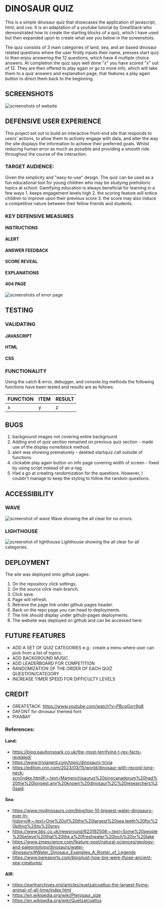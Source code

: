# DINOSAUR QUIZ

This is a simple dinosaur quiz that showcases the application of javascript, html, and css. It is an adaptation of a youtube tutorial by GreatStack who demonstrated how to create the starting blocks of a quiz, which I have used but then expanded upon to create what see you below in the screenshots.

The quiz consists of 3 main categories of land, sea, and air based dinosaur related questions where the user firstly inputs their name, presses start quiz to then enjoy answering the 12 questions, which have 4 multiple choice answers. At completion the quiz says well done "x" you have scored "x" out of 12. They are then offered to play again or go to more info, which will take them to a quiz answers and explanation page, that features a play again button to direct them back to the beginning.

## SCREENSHOTS

![screenshots of website](/assets/readme/responsive-screenshots.jpg)

## DEFENSIVE USER EXPERIENCE

This project set out to build an interactive front-end site that responds to users' actions, to allow them to actively engage with data, and alter the way the site displays the information to achieve their preferred goals. Whilst reducing human error as much as possible and providing a smooth ride throughout the course of the interaction.

### TARGET AUDIENCE:

Given the simplicity and "easy-to-use" design. The quiz can be used as a fun educational tool for young children who may be studying prehistoric topics at school. Gamifying education is always beneficial for learning in a few ways 1. keeps engagement levels high 2. the scoring feature will entice children to improve upon their previous score 3. the score may also induce a competitive nature between their fellow friends and students.

### KEY DEFENSIVE MEASURES

#### INSTRUCTIONS

#### ALERT

#### ANSWER FEEDBACK

#### SCORE REVEAL

#### EXPLANATIONS

#### 404 PAGE

![screenshots of error page](/assets/readme/dinosaur-error-page.jpg)

## TESTING

### VALIDATING

#### JAVASCRIPT

#### HTML

#### CSS

### FUNCTIONALITY

Using the catch & error, debugger, and console.log methods the following functions have been tested and results are as follows:

| FUNCTION | ITEM | RESULT |
| -------- | ---- | ------ |
| x        | y    | z      |

## BUGS

1. background images not covering entire background
2. Adding end of quiz section remained on previous quiz section - made use of the display none/block method.
3. alert was showing prematurely - deleted startquiz call outside of functions
4. clickable play again button on info page covering width of screen - fixed by using script instead of an a-tag.
5. Had a go at creating randomization for the questions. However, I couldn't manage to keep the styling to follow the random questions.

## ACCESSIBILITY

### WAVE

![screenshot of wave](/assets/readme/wave-all-good.jpg)
Wave showing the all clear for no errors.

### LIGHTHOUSE

![screenshot of lighthouse](/assets/readme/lighthouse-greenlight.jpg)
Lighthouse showing the all clear for all categories.

## DEPLOYMENT

The site was deployed onto github pages:

1. On the repository click settings.
2. On the source click main branch.
3. Click save.
4. Page will refresh.
5. Retrieve the page link under github pages header.
6. Back on the repo page you can head to deployments.
7. The link should display under github-pages deployments.
8. The website was deployed on github and can be accessed here:

## FUTURE FEATURES

- ADD A SET OF QUIZ CATEGORIES e.g.: create a menu where user can pick from a list of topics.
- ADD BACKGROUND MUSIC
- ADD LEADERBOARD FOR COMPETITION
- RANDOMIZATION OF THE ORDER OF EACH QUIZ QUESTION/CATEGORY
- INCREASE TIMER SPEED FOR DIFFICULTY LEVELS

## CREDIT

- GREATSTACK: https://www.youtube.com/watch?v=PBcqGxrr9g8
- DAFONT for dinosaur themed font
- PIXABAY

### References:

#### Land:

- https://blog.paultonspark.co.uk/the-most-terrifying-t-rex-facts-revealed/
- https://www.trivianerd.com/topic/dinosaurs-trivia
- https://edition.cnn.com/2023/03/15/world/dinosaur-with-record-long-neck-scn/index.html#:~:text=Mamenchisaurus%20sinocanadorum%20had%20the%20longest,any%20known%20dinosaur%2C%20researchers%20said.

#### Sea:

- https://www.mydinosaurs.com/blog/top-10-biggest-water-dinosaurs-ever-ln-history/#:~:text=One%20of%20the%20largest%20sea,teeth%20for%20killing%20its%20prey.
- https://www.bbc.co.uk/newsround/62319250#:~:text=Some%20people%20believe%20that%20the,a%20freshwater%20loch%20or%20lake
- https://www.zmescience.com/feature-post/natural-sciences/geology-and-paleontology/dinosaurs/water-dinosaurs/#Water_Dinosaur_Examples_A_Roster_of_Legends
- https://www.baresports.com/blog/just-how-big-were-those-ancient-sea-creatures/

#### AIR:

- https://eartharchives.org/articles/quetzalcoatlus-the-largest-flying-animal-of-all-time/index.html
- https://en.wikipedia.org/wiki/Pterosaur_size
- https://en.wikipedia.org/wiki/Quetzalcoatlus
